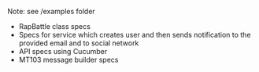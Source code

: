 Note: see /examples folder

* RapBattle class specs
* Specs for service which creates user and then sends notification to the provided email and to social network
* API specs using Cucumber
* MT103 message builder specs
